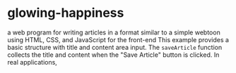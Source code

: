# glowing-happiness
a web program for writing articles in a format similar to a simple webtoon using HTML, CSS, and JavaScript for the front-end  This example provides a basic structure with title and content area input. The `saveArticle` function collects the title and content when the "Save Article" button is clicked. In real applications,
